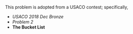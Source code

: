This problem is adopted from a USACO contest; specifically,
 - *USACO 2018 Dec Bronze*
 - *Problem 2*
 - **The Bucket List**
